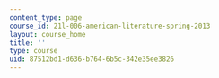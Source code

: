 ```yaml
---
content_type: page
course_id: 21l-006-american-literature-spring-2013
layout: course_home
title: ''
type: course
uid: 87512bd1-d636-b764-6b5c-342e35ee3826
---
```

